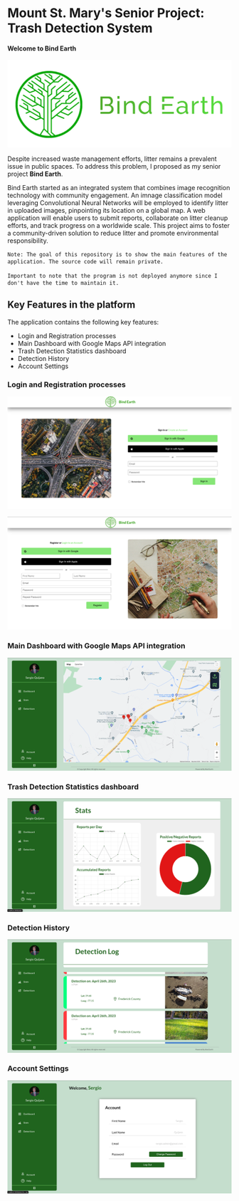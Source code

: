 # Mount St. Mary's Senior Project: Trash Detection System

#### Welcome to Bind Earth

![alt text](https://github.com/sergioq12/Bind-Earth-Public/blob/main/images/bind%20earth%20image.PNG)

Despite increased waste management efforts, litter remains a prevalent issue in public spaces. To address this problem, I proposed as my senior project **Bind Earth**.

Bind Earth started as an integrated system that combines image recognition technology with community engagement. An imnage classification model leveraging Convolutional Neural Networks will be employed to identify litter in uploaded images, pinpointing its location on a global map. A web application will enable users to submit reports, collaborate on litter cleanup efforts, and track progress on a worldwide scale. This project aims to foster a community-driven solution to reduce litter and promote environmental responsibility.

```
Note: The goal of this repository is to show the main features of the application. The source code will remain private.

Important to note that the program is not deployed anymore since I don't have the time to maintain it.
```

## Key Features in the platform

The application contains the following key features:
- Login and Registration processes
- Main Dashboard with Google Maps API integration
- Trash Detection Statistics dashboard
- Detection History
- Account Settings

### Login and Registration processes

![alt text](https://github.com/sergioq12/Bind-Earth-Public/blob/main/images/LoginPage.png)

![alt text](https://github.com/sergioq12/Bind-Earth-Public/blob/main/images/RegistrationPage.png)

### Main Dashboard with Google Maps API integration

![alt text](https://github.com/sergioq12/Bind-Earth-Public/blob/main/images/MainDashboardPage.png)


### Trash Detection Statistics dashboard

![alt text](https://github.com/sergioq12/Bind-Earth-Public/blob/main/images/StatisticsPage.png)

### Detection History

![alt text](https://github.com/sergioq12/Bind-Earth-Public/blob/main/images/DetectionHistoryPage.png)

### Account Settings

![alt text](https://github.com/sergioq12/Bind-Earth-Public/blob/main/images/AccountPage.png)
